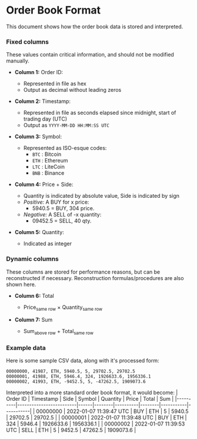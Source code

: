 # Order Book Format

This document shows how the order book data is stored and interpreted.

### Fixed columns

These values contain critical information, and should not be modified manually.

- **Column 1:** Order ID:
  - Represented in file as hex
  - Output as decimal without leading zeros

- **Column 2:** Timestamp:
  - Represented in file as seconds elapsed since midnight, start of trading day (UTC)
  - Output as `YYYY-MM-DD HH:MM:SS UTC`

- **Column 3:** Symbol:
  - Represented as ISO-esque codes:
    - `BTC` : Bitcoin
    - `ETH` : Ethereum
    - `LTC` : LiteCoin
    - `BNB` : Binance

- **Column 4:** Price + Side:
  - Quantity is indicated by absolute value, Side is indicated by sign
  - _Positive:_ A BUY for x price:
    - 5940.5 = BUY, 304 price.
  - _Negative:_ A SELL of -x quantity:
    - 09452.5 = SELL, 40 qty.

- **Column 5:** Quantity:
  - Indicated as integer

### Dynamic columns

These columns are stored for performance reasons, but can be reconstructed if necessary. Reconstruction formulas/procedures are also shown here.

- **Column 6:** Total
  - Price<sub>same row</sub> × Quantity<sub>same row</sub>

- **Column 7:** Sum
  - Sum<sub>above row</sub> + Total<sub>same row</sub>

### Example data
Here is some sample CSV data, along with it's processed form:
```
00000000, 41987, ETH, 5940.5, 5, 29702.5, 29702.5
00000001, 41988, ETH, 5946.4, 324, 1926633.6, 1956336.1
00000002, 41993, ETH, -9452.5, 5, -47262.5, 1909073.6
```

Interpreted into a more standard order book format, it would become:
| Order ID | Timestamp               | Side | Symbol | Quantity | Price  | Total     | Sum       |
|----------|-------------------------|------|--------|----------|--------|-----------|-----------|
| 00000000 | 2022-01-07 11:39:47 UTC | BUY  | ETH    | 5        | 5940.5 | 29702.5   | 29702.5   |
| 00000001 | 2022-01-07 11:39:48 UTC | BUY  | ETH    | 324      | 5946.4 | 1926633.6 | 1956336.1 |
| 00000002 | 2022-01-07 11:39:53 UTC | SELL | ETH    | 5        | 9452.5 | 47262.5   | 1909073.6 |
